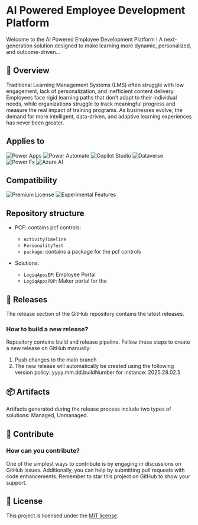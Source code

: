 # AI Powered Employee Development Platform 

Welcome to the AI Powered Employee Development Platform ! A next-generation solution designed to make learning more dynamic, personalized, and outcome-driven...
## 🌟 Overview

Traditional Learning Management Systems (LMS) often struggle with low engagement, lack of personalization, and inefficient content delivery. Employees face rigid learning paths that don’t adapt to their individual needs, while organizations struggle to track meaningful progress and measure the real impact of training programs. As businesses evolve, the demand for more intelligent, data-driven, and adaptive learning experiences has never been greater.

## Applies to

![Power Apps](https://img.shields.io/badge/Power%20Apps-Yes-pink "Yes")
![Power Automate](https://img.shields.io/badge/Power%20Automate-Yes-pink "Yes")
![Copilot Studio](https://img.shields.io/badge/Copilot-Yes-pink "Yes")
![Dataverse](https://img.shields.io/badge/Dataverse-Yes-pink "Yes")
![Power Fx](https://img.shields.io/badge/Power%20Fx-Yes-pink "Yes")
![Azure AI](https://img.shields.io/badge/Azure%20AI-Yes-pink "Yes")

## Compatibility

![Premium License](https://img.shields.io/badge/Premium%20License-Required-pink.svg "Premium license required")
![Experimental Features](https://img.shields.io/badge/Experimental%20Features-Yes-pink.svg "Does rely on experimental features")
## Repository structure

- PCF: contains pcf controls:
  - `ActivityTimeline`
  - `PersonalityTest`
  - `package`: contains a package for the pcf controls

- Solutions:
  - `LogiqAppsEP`: Employee Portal 
  - `LogiqAppsPDP`: Maker portal for the  

## 🚀 Releases

The release section of the GitHub repository contains the latest releases.

### How to build a new release?
Repository contains build and release pipeline.
Follow these steps to create a new release on GitHub manually:
1. Push changes to the main branch
2. The new release will automatically be created using the following version policy: yyyy.mm.dd.buildNumber for instance: 2025.28.02.5 


## 📦 Artifacts

Artifacts generated during the release process include two types of solutions: Managed, Unmanaged.

## 🤝 Contribute

### How can you contribute?

One of the simplest ways to contribute is by engaging in discussions on GitHub issues. Additionally, you can help by submitting pull requests with code enhancements. Remember to star this project on GitHub to show your support.

## 📝 License

This project is licensed under the [MIT license](LICENSE).
